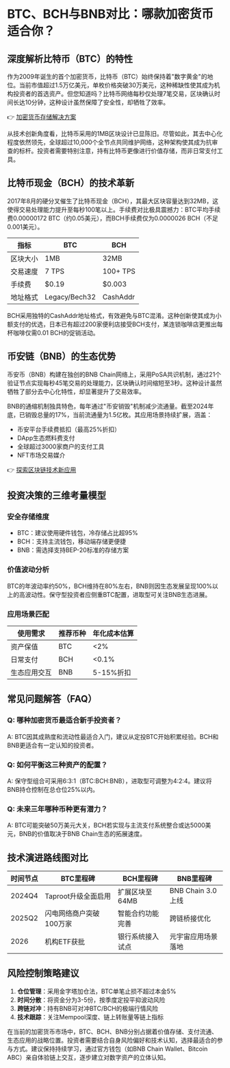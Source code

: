 # BTC、BCH与BNB对比：哪款加密货币适合你？

## 深度解析比特币（BTC）的特性

作为2009年诞生的首个加密货币，比特币（BTC）始终保持着"数字黄金"的地位。当前市值超过1.5万亿美元，单枚价格突破30万美元，这种稀缺性使其成为机构投资者的首选资产。但您知道吗？比特币网络每秒仅处理7笔交易，区块确认时间长达10分钟，这种设计虽然保障了安全性，却牺牲了效率。

👉 [加密货币存储解决方案](https://bit.ly/okx_welcome)

从技术创新角度看，比特币采用的1MB区块设计已显陈旧。尽管如此，其去中心化程度依然领先，全球超过10,000个全节点共同维护网络，这种架构使其成为抗审查的标杆。投资者需要特别注意，持有比特币更像进行价值存储，而非日常支付工具。

## 比特币现金（BCH）的技术革新

2017年8月的硬分叉催生了比特币现金（BCH），其最大区块容量达到32MB，这使得交易处理能力提升至每秒100笔以上。手续费对比极具震撼力：BTC平均手续费0.00000172 BTC（约0.05美元），而BCH手续费仅为0.0000026 BCH（不足0.001美元）。

| 指标         | BTC         | BCH         |
|--------------|-------------|-------------|
| 区块大小     | 1MB         | 32MB        |
| 交易速度     | 7 TPS       | 100+ TPS    |
| 手续费       | $0.19       | $0.003      |
| 地址格式     | Legacy/Bech32 | CashAddr   |

BCH采用独特的CashAddr地址格式，有效避免与BTC混淆。这种创新使其成为小额支付的优选，日本已有超过200家便利店接受BCH支付，某连锁咖啡店更推出每杯咖啡仅需0.01 BCH的促销活动。

## 币安链（BNB）的生态优势

币安币（BNB）构建在独创的BNB Chain网络上，采用PoSA共识机制，通过21个验证节点实现每秒45笔交易的处理能力，区块确认时间缩短至3秒。这种设计虽然牺牲了部分去中心化特性，却显著提升了交易效率。

BNB的通缩机制独具特色，每年通过"币安销毁"机制减少流通量。截至2024年底，已销毁总量的17%，当前流通量为1.5亿枚。其应用场景持续扩展，涵盖：

- 币安平台手续费抵扣（最高25%折扣）
- DApp生态燃料费支付
- 全球超过3000家商户的支付工具
- NFT市场交易媒介

👉 [探索区块链技术新应用](https://bit.ly/okx_welcome)

## 投资决策的三维考量模型

### 安全存储维度
- BTC：建议使用硬件钱包，冷存储占比超95%
- BCH：支持主流钱包，移动端存储更便捷
- BNB：需选择支持BEP-20标准的存储方案

### 价值波动分析
BTC的年波动率约50%，BCH维持在80%左右，BNB则因生态发展呈现100%以上的高波动性。保守型投资者应侧重BTC配置，进取型可关注BNB生态进展。

### 应用场景匹配
| 使用需求       | 推荐币种 | 年化成本估算 |
|----------------|----------|--------------|
| 资产保值       | BTC      | <2%          |
| 日常支付       | BCH      | <0.1%        |
| 生态应用交互   | BNB      | 5-15%折扣    |

## 常见问题解答（FAQ）

### Q: 哪种加密货币最适合新手投资者？
A: BTC因其成熟度和流动性最适合入门，建议从定投BTC开始积累经验。BCH和BNB更适合有一定认知的投资者。

### Q: 如何平衡这三种资产的配置？
A: 保守型组合可采用6:3:1（BTC:BCH:BNB），进取型可调整为4:2:4。建议将BNB持仓控制在总仓位25%以内。

### Q: 未来三年哪种币种更有潜力？
A: BTC可能突破50万美元大关，BCH若实现与主流支付系统整合或达5000美元，BNB的价值取决于BNB Chain生态的拓展速度。

## 技术演进路线图对比

| 时间节点 | BTC里程碑                | BCH里程碑                | BNB里程碑                  |
|----------|--------------------------|--------------------------|----------------------------|
| 2024Q4   | Taproot升级全面启用      | 扩展区块至64MB           | BNB Chain 3.0上线          |
| 2025Q2   | 闪电网络商户突破100万家  | 智能合约功能完善         | 跨链桥接优化               |
| 2026     | 机构ETF获批              | 银行系统接入试点         | 元宇宙应用场景落地         |

## 风险控制策略建议

1. **仓位管理**：采用金字塔加仓法，BTC单笔止损不超过本金5%
2. **时间分散**：将资金分为3-5份，按季度定投平抑波动风险
3. **跨链对冲**：持有BNB可对冲BTC/BCH的极端行情风险
4. **技术跟踪**：关注Mempool深度、链上转账量等链上指标

在当前的加密货币市场中，BTC、BCH、BNB分别占据着价值存储、支付流通、生态应用的战略位置。投资者需要结合自身风险偏好和技术认知，选择最适合的参与方式。建议保持持续学习，通过官方钱包（如BNB Chain Wallet、Bitcoin ABC）亲自体验链上交互，逐步建立对数字资产的立体认知。